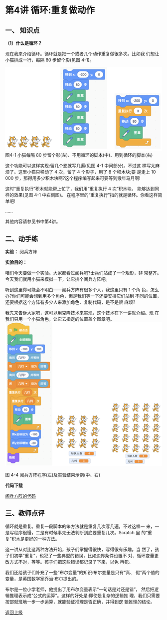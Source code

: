 # 第4讲 循环:重复做动作

## 一、	知识点

**（1）什么是循环？**


现在我来介绍循环。循环就是把一个或者几个动作重复做很多次。比如我 们想让小猫排成一行，每隔 80 步留个影(见图 4-1)。
     
![图4-1](Figures/Lec4-1.png)
图4-1 小猫每隔 80 步留个影(左)、不用循环的脚本(中)、用到循环的脚本(右)

这个功能可以这样实现:留几个影就写几遍(见图 4-1 中间部分)。不过这 样写太麻烦了。这里小猫只移动了 4 次，留了 4 个影子，用了 8 个积木块;要 是走上 10 000 步，那得用多少积木块啊?这个程序编写起来可要等到猴年马月啊!

这时“重复执行”积木就能帮上忙了，我们用“重复执行 4 次”积木块， 能够达到同样的效果(见图 4-1 中右侧图)。
在程序里的“重复执行”指的就是循环。你看这样简单吧!

......

其他内容请参见书中第4讲。

## 二、动手练

**实验：** 阅兵方阵

**实验目的：** 

咱们今天要做一个实验。大家都看过阅兵吧?士兵们站成了一个矩形，非 常整齐。今天我们就用小猫来模拟一下，让它排个阅兵方阵吧。

听到这里你可能会不明白——阅兵方阵有很多个人，我这里只有 1 个角 色，怎么办?你们可能会想到用多个角色，但是我们等一下还要安排它们站到 不同的位置，还要根据这个方阵有多少人来添加角色、复制代码，是不是很 麻烦?

我先来告诉大家吧，这可以用克隆技术来实现，这个技术在下一讲就介绍。现 在我们只用一个小猫角色，让它去指定的位置盖个图章吧。
![图4-4](Figures/Lec4-4.png)

图 4-4 阅兵方阵程序(左)及实验结果示例(中、右)

**代码下载** 

[阅兵方阵的代码](Code/第4讲-阅兵方阵.sb3) 

## 三、教师点评

循环就是重复。重复一段脚本的笨方法就是重复几次写几遍，不过这样一 来，一是写程序很慢，二是有时候事先无法判断到底要重复几次。Scratch 里 的“重复”积木是更好的一种方法。

这一讲从对比这两种方法开始，孩子们掌握得很快，写得很有乐趣。当 然了，孩子们初学“重复”，也犯了一些典型的错误，比如边界条件设置不 对、循环变量更改方式不对，等等。孩子们把这些错误都记录了下来，以免 再犯。

我们还给孩子们补充了一些“布尔变量”的知识:布尔变量是只有“真、 假”两个值的变量，是英国数学家乔治·布尔提出的。

布尔是一位小学老师，他提出了用布尔变量表示“一句话是对还是错”， 然后把逻辑推理表示成“公式的运算”。这样的好处是:即使是复杂的逻辑推 理，我们只需要按部就班地一步一步运算，就能验证推理是否正确，并得到逻 辑推理的结论。

[返回上级](index.md)


